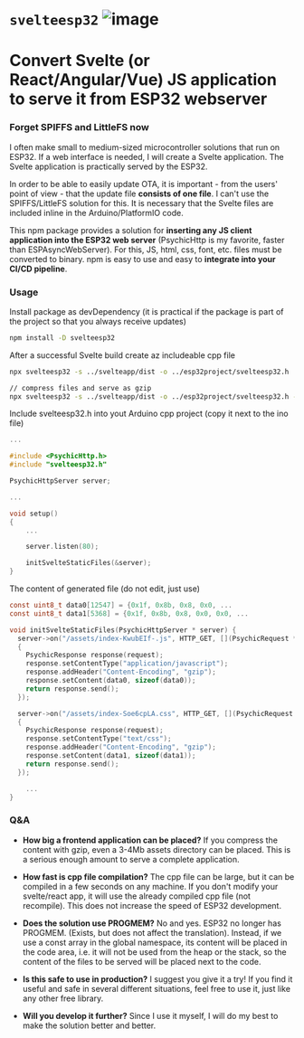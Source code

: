 # `svelteesp32` ![image](https://badges.github.io/stability-badges/dist/stable.svg)

# Convert Svelte (or React/Angular/Vue) JS application to serve it from ESP32 webserver

### Forget SPIFFS and LittleFS now

I often make small to medium-sized microcontroller solutions that run on ESP32. If a web interface is needed, I will create a Svelte application. The Svelte application is practically served by the ESP32.

In order to be able to easily update OTA, it is important - from the users' point of view - that the update file **consists of one file**. I can't use the SPIFFS/LittleFS solution for this. It is necessary that the Svelte files are included inline in the Arduino/PlatformIO code.

This npm package provides a solution for **inserting any JS client application into the ESP32 web server** (PsychicHttp is my favorite, faster than ESPAsyncWebServer). For this, JS, html, css, font, etc. files must be converted to binary. npm is easy to use and easy to **integrate into your CI/CD pipeline**.

### Usage

Install package as devDependency (it is practical if the package is part of the project so that you always receive updates)

```bash
npm install -D svelteesp32
```

After a successful Svelte build create az includeable cpp file

```bash
npx svelteesp32 -s ../svelteapp/dist -o ../esp32project/svelteesp32.h

// compress files and serve as gzip
npx svelteesp32 -s ../svelteapp/dist -o ../esp32project/svelteesp32.h -g
```

Include svelteesp32.h into yout Arduino cpp project (copy it next to the ino file)

```c
...

#include <PsychicHttp.h>
#include "svelteesp32.h"

PsychicHttpServer server;

...

void setup()
{
    ...

    server.listen(80);

    initSvelteStaticFiles(&server);
}
```

The content of generated file (do not edit, just use)

```c
const uint8_t data0[12547] = {0x1f, 0x8b, 0x8, 0x0, ...
const uint8_t data1[5368] = {0x1f, 0x8b, 0x8, 0x0, 0x0, ...

void initSvelteStaticFiles(PsychicHttpServer * server) {
  server->on("/assets/index-KwubEIf-.js", HTTP_GET, [](PsychicRequest * request)
  {
    PsychicResponse response(request);
    response.setContentType("application/javascript");
    response.addHeader("Content-Encoding", "gzip");
    response.setContent(data0, sizeof(data0));
    return response.send();
  });

  server->on("/assets/index-Soe6cpLA.css", HTTP_GET, [](PsychicRequest * request)
  {
    PsychicResponse response(request);
    response.setContentType("text/css");
    response.addHeader("Content-Encoding", "gzip");
    response.setContent(data1, sizeof(data1));
    return response.send();
  });

    ...
}
```

### Q&A

- **How big a frontend application can be placed?** If you compress the content with gzip, even a 3-4Mb assets directory can be placed. This is a serious enough amount to serve a complete application.

- **How fast is cpp file compilation?** The cpp file can be large, but it can be compiled in a few seconds on any machine. If you don't modify your svelte/react app, it will use the already compiled cpp file (not recompile). This does not increase the speed of ESP32 development.

- **Does the solution use PROGMEM?** No and yes. ESP32 no longer has PROGMEM. (Exists, but does not affect the translation). Instead, if we use a const array in the global namespace, its content will be placed in the code area, i.e. it will not be used from the heap or the stack, so the content of the files to be served will be placed next to the code.

- **Is this safe to use in production?** I suggest you give it a try! If you find it useful and safe in several different situations, feel free to use it, just like any other free library.

- **Will you develop it further?** Since I use it myself, I will do my best to make the solution better and better.
